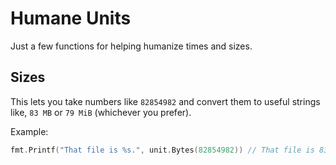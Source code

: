 # Humane Units

Just a few functions for helping humanize times and sizes.
 

## Sizes

This lets you take numbers like `82854982` and convert them to useful
strings like, `83 MB` or `79 MiB` (whichever you prefer).

Example:

```go
fmt.Printf("That file is %s.", unit.Bytes(82854982)) // That file is 83 MB.
```
